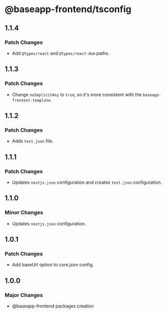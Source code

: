 # @baseapp-frontend/tsconfig

## 1.1.4

### Patch Changes

- Add `@types/react` and `@types/react-dom` paths.

## 1.1.3

### Patch Changes

- Change `noImplicitAny` to `true`, so it's more consistent with the `baseapp-frontent-template`.

## 1.1.2

### Patch Changes

- Adds `test.json` file.

## 1.1.1

### Patch Changes

- Updates `nextjs.json` configuration and creates `test.json` configuration.

## 1.1.0

### Minor Changes

- Updates `nextjs.json` configuration.

## 1.0.1

### Patch Changes

- Add baseUrl option to core.json config.

## 1.0.0

### Major Changes

- @baseapp-frontend packages creation
